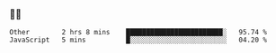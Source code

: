 ### 👨‍💻

<!--START_SECTION:waka-->
```text
Other        2 hrs 8 mins    ████████████████████████░   95.74 % 
JavaScript   5 mins          █░░░░░░░░░░░░░░░░░░░░░░░░   04.20 % 
```
<!--END_SECTION:waka-->
